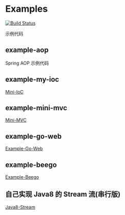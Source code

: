 # Examples
[![Build Status](https://travis-ci.org/YouthLin/examples.svg?branch=master)](https://travis-ci.org/YouthLin/examples)

示例代码

## example-aop
Spring AOP 示例代码

## example-my-ioc
[Mini-IoC](https://github.com/YouthLin/mini-framework/tree/master/mini-ioc)

## example-mini-mvc
[Mini-MVC](https://github.com/YouthLin/mini-framework/tree/master/mini-mvc)

## example-go-web
[Example-Go-Web](https://github.com/YouthLin/examples/tree/master/example-go-web)

## example-beego
[Example-Beego](https://github.com/YouthLin/examples/tree/master/example-beego)

## 自己实现 Java8 的 Stream 流(串行版)
[Java8-Stream](https://github.com/YouthLin/examples/tree/master/example-misc/src/main/java/com/youthlin/example/stream)

